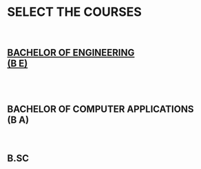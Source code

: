 <html>
<head>
<link rel="stylesheet" href="index.css">
</head>
<body>
     <h1> SELECT THE COURSES </h1>
     <br>
    <a href="mynotes.html"> <h2>BACHELOR OF ENGINEERING  <br>(B E) </h2></a>
     <br>
     <br>
    <h2>BACHELOR OF COMPUTER APPLICATIONS <br> (B A)</h2>
     <br>
     <h2>B.SC</h2>
     <br>
</body>
</html>
